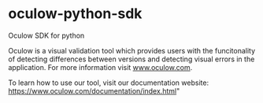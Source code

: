 # oculow-python-sdk
Oculow SDK for python

Oculow is a visual validation tool which provides users with the funcitonality of detecting differences between versions and detecting visual errors in the application. For more information visit www.oculow.com.

To learn how to use our tool, visit our documentation website: https://www.oculow.com/documentation/index.html"